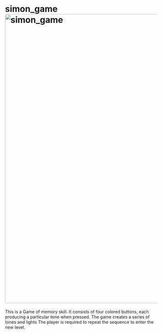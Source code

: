 # simon_game<img width="949" alt="simon_game" src="https://user-images.githubusercontent.com/58182966/136694432-bd61ca09-63de-41aa-b850-89b1b174a398.png">
This is a Game of memory skill. It consists of four colored buttons, each producing a particular tone when pressed. The game creates a series of tones and lights
The player is required to repeat the sequence to enter the new level.
